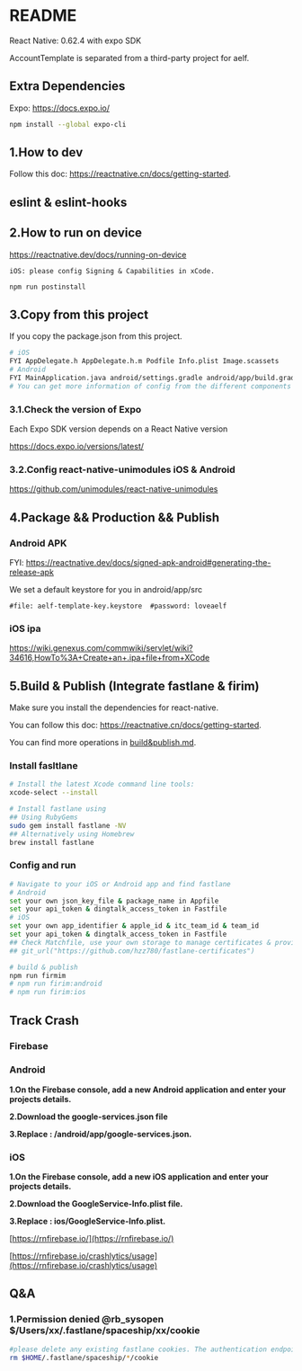 # README
React Native: 0.62.4 with expo SDK

AccountTemplate is separated from a third-party project for aelf.

## Extra Dependencies

Expo: https://docs.expo.io/

```bash
npm install --global expo-cli
```

## 1.How to dev

Follow this doc: https://reactnative.cn/docs/getting-started.

## eslint & eslint-hooks

## 2.How to run on device

https://reactnative.dev/docs/running-on-device

`iOS: please config Signing & Capabilities in xCode.`
```bash
npm run postinstall
```
## 3.Copy from this project

If you copy the package.json from this project.

```bash
# iOS
FYI AppDelegate.h AppDelegate.h.m Podfile Info.plist Image.scassets
# Android
FYI MainApplication.java android/settings.gradle android/app/build.gradle android/build.gradle AndroidManifest.xml:
# You can get more information of config from the different components docs of this project.
```

### 3.1.Check the version of Expo

Each Expo SDK version depends on a React Native version 

https://docs.expo.io/versions/latest/

### 3.2.Config react-native-unimodules iOS & Android

https://github.com/unimodules/react-native-unimodules

## 4.Package && Production && Publish

### Android APK

FYI: https://reactnative.dev/docs/signed-apk-android#generating-the-release-apk

We set a default keystore for you in android/app/src

`#file: aelf-template-key.keystore  #password: loveaelf`

### iOS ipa

https://wiki.genexus.com/commwiki/servlet/wiki?34616,HowTo%3A+Create+an+.ipa+file+from+XCode

## 5.Build & Publish (Integrate fastlane & firim)

Make sure you install the dependencies for react-native.

You can follow this doc: https://reactnative.cn/docs/getting-started.

You can find more operations in 
[build&publish.md](https://github.com/AElfProject/aelf-boilerplate/blob/dev/web/aelfAccountTemplateRN/build%26publish.md).

### Install fasltlane

```bash
# Install the latest Xcode command line tools:
xcode-select --install

# Install fastlane using
## Using RubyGems
sudo gem install fastlane -NV
## Alternatively using Homebrew
brew install fastlane
```

### Config and run

```bash
# Navigate to your iOS or Android app and find fastlane
# Android
set your own json_key_file & package_name in Appfile
set your api_token & dingtalk_access_token in Fastfile
# iOS
set your own app_identifier & apple_id & itc_team_id & team_id
set your api_token & dingtalk_access_token in Fastfile
## Check Matchfile, use your own storage to manage certificates & provisioning profiles.
## git_url("https://github.com/hzz780/fastlane-certificates")
```

```bash
# build & publish
npm run firmim
# npm run firim:android
# npm run firim:ios
```

## Track Crash

### Firebase

### Android
**1.On the Firebase console, add a new Android application and enter your projects details.**

**2.Download the google-services.json file**

**3.Replace : /android/app/google-services.json.**

### iOS
**1.On the Firebase console, add a new iOS application and enter your projects details.**

**2.Download the GoogleService-Info.plist file.**

**3.Replace : ios/GoogleService-Info.plist.**

[https://rnfirebase.io/](https://rnfirebase.io/)

[https://rnfirebase.io/crashlytics/usage](https://rnfirebase.io/crashlytics/usage)

## Q&A

### 1.Permission denied @rb_sysopen $/Users/xx/.fastlane/spaceship/xx/cookie

```bash
#please delete any existing fastlane cookies. The authentication endpoint has changed recently 
rm $HOME/.fastlane/spaceship/*/cookie
```